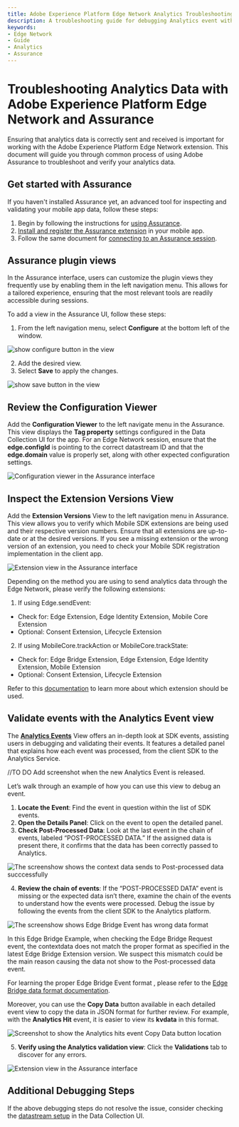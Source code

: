 ```yaml
---
title: Adobe Experience Platform Edge Network Analytics Troubleshooting Guide
description: A troubleshooting guide for debugging Analytics event with Edge Network
keywords:
- Edge Network
- Guide
- Analytics
- Assurance
---
```


# Troubleshooting Analytics Data with Adobe Experience Platform Edge Network and Assurance

Ensuring that analytics data is correctly sent and received is important for working with the Adobe Experience Platform Edge Network extension. This document will guide you through common process of using Adobe Assurance to troubleshoot and verify your analytics data.

## Get started with Assurance

If you haven't installed Assurance yet, an advanced tool for inspecting and validating your mobile app data, follow these steps:

1. Begin by following the instructions for [using Assurance](https://experienceleague.adobe.com/docs/experience-platform/assurance/user-access.html).
2. [Install and register the Assurance extension](../../home/base/assurance/index.md) in your mobile app.
3. Follow the same document for [connecting to an Assurance session](../../home/base/assurance/index.md#connect-to-an-assurance-session).

## Assurance plugin views

In the Assurance interface, users can customize the plugin views they frequently use by enabling them in the left navigation menu. This allows for a tailored experience, ensuring that the most relevant tools are readily accessible during sessions.

To add a view in the Assurance UI, follow these steps:

1. From the left navigation menu, select **Configure** at the bottom left of the window.

![show configure button in the view](../assets/validation/configure-button.png)

2. Add the desired view.
3. Select **Save** to apply the changes.

![show save button in the view](../assets/validation/save-button.png)

## Review the Configuration Viewer

Add the **Configuration Viewer** to the left navigate menu in the Assurance. This view displays the **Tag property** settings configured in the Data Collection UI for the app. For an Edge Network session, ensure that the **edge.configId** is pointing to the correct datastream ID and that the **edge.domain** value is properly set, along with other expected configuration settings.

![Configuration viewer in the Assurance interface](../assets/validation/configuration-view.png)

## Inspect the Extension Versions View

Add the **Extension Versions** View to the left navigation menu in Assurance. This view allows you to verify which Mobile SDK extensions are being used and their respective version numbers. Ensure that all extensions are up-to-date or at the desired versions.
If you see a missing extension or the wrong version of an extension, you need to check your Mobile SDK registration implementation in the client app.

![Extension view in the Assurance interface](../assets/validation/extension-view.png)

Depending on the method you are using to send analytics data through the Edge Network, please verify the following extensions:

1. If using Edge.sendEvent:

* Check for: Edge Extension, Edge Identity Extension, Mobile Core Extension
* Optional: Consent Extension, Lifecycle Extension

2. If using MobileCore.trackAction or MobileCore.trackState:

* Check for: Edge Bridge Extension, Edge Extension, Edge Identity Extension, Mobile Extension
* Optional: Consent Extension, Lifecycle Extension

Refer to this [documentation](https://developer.adobe.com/client-sdks/solution/adobe-analytics/migrate-to-edge-network/) to learn more about which extension should be used.

## Validate events with the Analytics Event view

The [**Analytics Events**](https://experienceleague.adobe.com/en/docs/experience-platform/assurance/view/adobe-analytics-edge) View offers an in-depth look at SDK events, assisting users in debugging and validating their events. It features a detailed panel that explains how each event was processed, from the client SDK to the Analytics Service.

//TO DO Add screenshot when the new Analytics Event is released.

Let’s walk through an example of how you can use this view to debug an event.

1. **Locate the Event**: Find the event in question within the list of SDK events.
2. **Open the Details Panel**: Click on the event to open the detailed panel.
3. **Check Post-Processed Data**: Look at the last event in the chain of events, labeled “POST-PROCESSED DATA.” If the assigned data is present there, it confirms that the data has been correctly passed to Analytics.

![The screenshow shows the context data sends to Post-processed data succcessfully](../assets/validation/edge-bridge-success.png)

4. **Review the chain of events**: If the “POST-PROCESSED DATA” event is missing or the expected data isn’t there, examine the chain of the events to understand how the events were processed. Debug the issue by following the events from the client SDK to the Analytics platform.

![The screenshow shows Edge Bridge Event has wrong data format](../assets/validation/edge-bridge-fail.png)

In this Edge Bridge Example, when checking the Edge Bridge Request event, the contextdata does not match the proper format as specified in the latest Edge Bridge Extension version. We suspect this mismatch could be the main reason causing the data not show to the Post-processed data event.

For learning the proper Edge Bridge Event format , please refer to the [Edge Bridge data format documentation](https://github.com/adobe/aepsdk-edgebridge-ios/blob/main/Documentation/data-format.md#examples).

Moreover, you can use the **Copy Data** button available in each detailed event view to copy the data in JSON format for further review. For example, with the **Analytics Hit** event, it is easier to view its **kvdata** in this format.

![Screenshot to show the Analytics hits event Copy Data button location](../assets/validation/analytics-hit-copy-data.png)

5. **Verify using the Analytics validation view**: Click the **Validations** tab to discover for any errors.

![Extension view in the Assurance interface](../assets/validation/analytices-event-validations.png)

## Additional Debugging Steps

If the above debugging steps do not resolve the issue, consider checking the [datastream setup](https://github.com/adobe/aepsdk-edge-ios/blob/main/Documentation/Tutorials/edge-send-event-tutorial.md#2-create-a-datastream) in the Data Collection UI.
